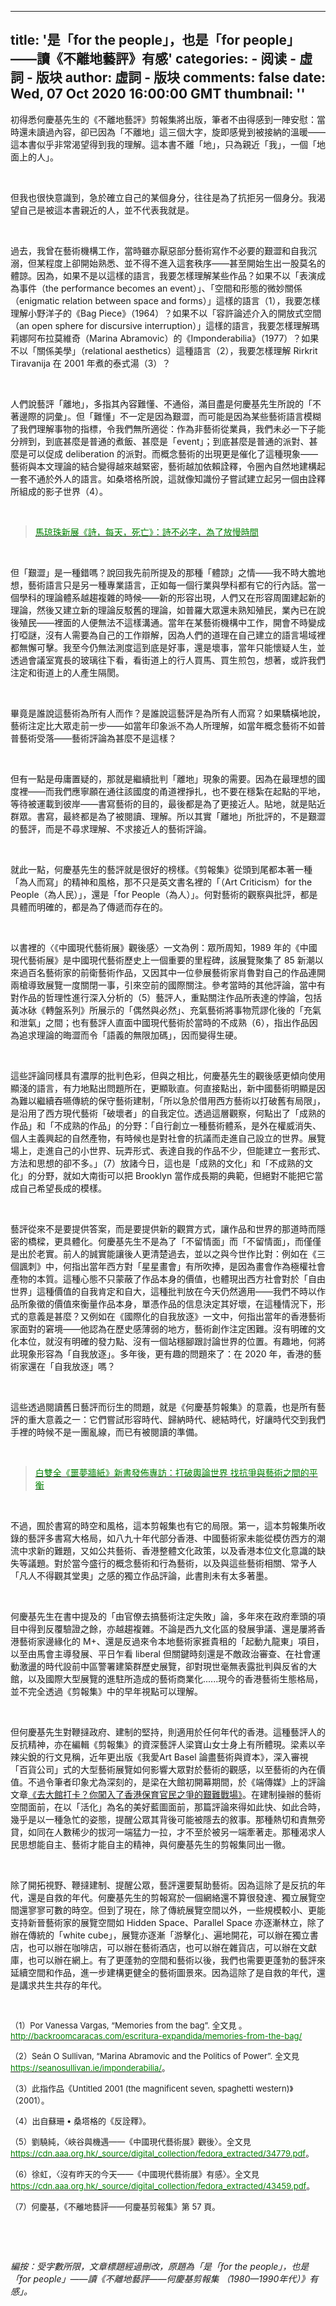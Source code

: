 
---
title: '是「for the people」，也是「for people」——讀《不離地藝評》有感'
categories: 
    - 阅读
    - 虛詞 - 版块
author: 虛詞 - 版块
comments: false
date: Wed, 07 Oct 2020 16:00:00 GMT
thumbnail: ''
---

<div>   
<p><span>初得悉何慶基先生的《不離地藝評》剪報集將出版，筆者不由得感到一陣安慰：當時還未讀過內容，卻已因為「不離地」這三個大字，旋即感覺到被接納的溫暖——這本書似乎非常渴望得到我的理解。這本書不離「地」，只為親近「我」，一個「地面上的人」。</span></p><p><span><br></span></p><p><span>但我也很快意識到，急於確立自己的某個身分，往往是為了抗拒另一個身分。我渴望自己是被這本書親近的人，並不代表我就是。</span></p><p><span><br></span></p><p><span>過去，我曾在藝術機構工作，當時雖亦厭惡部分藝術寫作不必要的艱澀和自我沉溺，但某程度上卻開始熟悉、並不得不進入這套秩序——甚至開始生出一股莫名的體諒。因為，如果不是以</span><span>這樣的</span><span>語言，我要怎樣理解某些作品？如果不以「表演成為事件（the performance becomes an event）」、「空間和形態的微妙關係（enigmatic relation between space and forms）」這樣的語言（1）</span><span>，我要怎樣理解小野洋子的《Bag Piece》（1964）？如果不以「容許論述介入的開放式空間（an open sphere for discursive interruption）」這樣的語言，我要怎樣理解瑪莉娜阿布拉莫維奇（Marina Abramovic）的《Imponderabilia》（1977）？如果不以「關係美學」（relational aesthetics）這種語言（2）</span><span>，我要怎樣理解 Rirkrit Tiravanija 在 2001 年煮的泰式湯（3）？</span></p><p><span><br></span></p><p><span>人們說藝評「離地」，多指其內容難懂、不通俗，滿目盡是何慶基先生所說的「不著邊際的詞彙」。但「難懂」不一定是因為艱澀，而可能是因為某些藝術語言模糊了我們理解事物的指標，令我們無所適從：作為非藝術從業員，我們未必一下子能分辨到，到底甚麼是普通的煮飯、甚麼是「event」；到底甚麼是普通的派對、甚麼是可以促成 deliberation 的派對。而概念藝術的出現更是催化了這種現象——藝術與本文理論的結合變得越來越緊密，藝術越加依賴詮釋，令圈內自然地建構起一套不通於外人的語言。如桑塔格所說，這就像知識份子嘗試建立起另一個由詮釋所組成的影子世界（4）</span><span>。</span></p><p><br></p><blockquote><p><a href="https://p-articles.com/heteroglossia/1272.html" target="_blank" style><font color="#008000">馬琼珠新展《詩，每天，死亡》：詩不必字，為了放慢時間</font></a></p></blockquote><p><br></p><p><span>但「艱澀」是一種錯嗎？說回我先前所提及的那種「體諒」之情——我不時大膽地想，藝術語言只是另一種專業語言，正如每一個行業與學科都有它的行內話。當一個學科的理論體系越趨複雜的時候——新的形容出現，人們又在形容周圍建起新的理論，然後又建立新的理論反駁舊的理論，如普羅大眾還未熟知殖民，業內已在說後殖民——裡面的人便無法不這樣溝通。當年在某藝術機構中工作，開會不時變成打啞謎，沒有人需要為自己的工作辯解，因為人們的道理在自己建立的語言場域裡都無懈可擊。我至今仍無法測度這到底是好事，還是壞事，當年只能懷疑人生，並透過會議室寬長的玻璃往下看，看街道上的行人買馬、買生煎包，想著，或許我們注定和街道上的人產生隔閡。</span></p><p><span><br></span></p><p><span>畢竟是誰說這藝術為所有人而作？是誰說這藝評是為所有人而寫？如果驕橫地說，藝術注定比大眾走前一步——如當年印象派不為人所理解，如當年概念藝術不如普普藝術受落——藝術評論為甚麼不是這樣？</span></p><p><span><br></span></p><p><span>但有一點是毋庸置疑的，那就是繼續批判「離地」現象的需要。因為在最理想的國度裡——而我們應寧願在通往該國度的甬道裡掙扎，也不要在穩紮在起點的平地，等待被運載到彼岸——書寫藝術的目的，最後都是為了更接近人。貼地，就是貼近群眾。書寫，最終都是為了被閱讀、理解。所以其實「離地」所批評的，不是艱澀的藝評，而是不尋求理解、不求接近人的藝術評論。</span></p><p><span><br></span></p><p><span>就此一點，何慶基先生的藝評就是很好的榜樣。《剪報集》從頭到尾都本著一種「為人而寫」的精神和風格，那不只是英文書名裡的「（Art Criticism）for</span><span> the People</span><span>（為</span><span>人民</span><span>）」，還是「for </span><span>People</span><span>（為</span><span>人</span><span>）」。何對藝術的觀察與批評，都是具體而明確的，都是為了傳遞而存在的。</span></p><p><span><br></span></p><p><span>以書裡的〈《中國現代藝術展》觀後感〉一文為例：眾所周知，1989 年的《中國現代藝術展》是中國現代藝術歷史上一個重要的里程碑，該展覽聚集了 85 新潮以來過百名藝術家的前衛藝術作品，又因其中一位參展藝術家肖魯對自己的作品連開兩槍導致展覽一度關閉一事，引來空前的國際關注。參考當時的其他評論，當中有對作品的哲理性進行深入分析的（5）</span><span>藝評人，重點關注作品所表達的悖論，包括黃冰砅《轉盤系列》所展示的「偶然與必然」、充氣藝術將事物荒謬化後的「充氣和泄氣」之間；也有藝評人直面中國現代藝術於當時的不成熟（6）</span><span>，指出作品因為追求理論的晦澀而令「語義的無限加碼」，因而變得生硬。</span></p><p><span><br></span></p><p><span>這些評論同樣具有濃厚的批判色彩，但與之相比，何慶基先生的觀後感更傾向使用顯淺的語言，有力地點出問題所在，更顯耿直。何直接點出，新中國藝術明顯是因為難以繼續吞嚥傳統的保守藝術建制，「所以急於借用西方藝術以打破舊有局限」，是沿用了西方現代藝術「破壞者」的自我定位。透過這層觀察，何點出了「成熟的作品」和「不成熟的作品」的分野：「自行創立一種藝術體系，是外在權威消失、個人主義興起的自然產物，有時候也是對社會的抗議而走進自己設立的世界。展覽場上，走進自己的小世界、玩弄形式、表達自我的作品不少，但能建立一套形式、方法和思想的卻不多。」（7）</span><span>放諸今日，這也是「成熟的文化」和「不成熟的文化」的分野，就如大南街可以把 Brooklyn 當作成長期的典範，但絕對不能把它當成自己希望長成的模樣。</span></p><p><span><br></span></p><p><span>藝評從來不是要提供答案，而是要提供新的觀賞方式，讓作品和世界的那道時而隱密的橋樑，更具體化。何慶基先生不是為了「不留情面」而「不留情面」，而僅僅是出於老實。前人的誠實能讓後人更清楚過去，並以之與今世作比對：例如在《三個諷刺》中，何指出當年西方對「星星畫會」有所吹捧，是因為畫會作為極權社會產物的本質。這種心態不只蒙蔽了作品本身的價值，也體現出西方社會對於「自由世界」這種價值的自我肯定和自大，這種批判放在今天仍然適用——我們不時以作品所象徵的價值來衡量作品本身，單憑作品的信息決定其好壞，在這種情況下，形式的意義是甚麼？又例如在《國際化的自我放逐》一文中，何指出當年的香港藝術家面對的窘境——他認為在歷史感薄弱的地方，藝術創作注定困難。沒有明確的文化本位，就沒有明確的發力點、沒有一個站穩腳跟討論世界的位置。有趣地，何將此現象形容為「自我放逐」。多年後，更有趣的問題來了：在 2020 年，香港的藝術家還在「自我放逐」嗎？</span></p><p><span><br></span></p><p><span>這些透過閱讀舊日藝評而衍生的問題，就是《何慶基剪報集》的意義，也是所有藝評的重大意義之一：它們嘗試形容時代、歸納時代、總結時代，好讓時代交到我們手裡的時候不是一團亂線，而已有被閱讀的準備。</span></p><p><span><br></span></p><blockquote><p><a href="https://p-articles.com/heteroglossia/1228.html" target="_blank"><font color="#008000">白雙全《噩夢牆紙》新書發佈專訪：打破輿論世界 找抗爭與藝術之間的平衡</font></a></p></blockquote><p><span><br></span></p><p><span>不過，囿於書寫的時空和風格，這本剪報集也有它的局限。第一，這本剪報集所收錄的藝評多書寫大格局，如八九十年代部分香港、中國藝術家未能從模仿西方的潮流中求新的難題，又如公共藝術、香港整體文化政策，以及香港本位文化意識的缺失等議題。對於當今盛行的概念藝術和行為藝術，以及與這些藝術相關、常予人「凡人不得觀其堂奧」之感的獨立作品評論，此書則未有太多著墨。</span></p><p><span><br></span></p><p><span>何慶基先生在書中提及的「由官僚去搞藝術注定失敗」論，多年來在政府牽頭的項目中得到反覆驗證之餘，亦越趨複雜。不論是西九文化區的發展爭議、還是屢將香港藝術家邊緣化的 M+、還是反過來令本地藝術家捱貴租的「起動九龍東」項目，以至由馬會主導發展、平日乍看 liberal 但關鍵時刻還是不敵政治審查、在社會運動激盪的時代設前中區警署建築群歷史展覽，卻對現世毫無表露批判與反省的大館，以及國際大型展覽的進駐所造成的藝術商業化......現今的香港藝術生態格局，並不完全透過《剪報集》中的早年視點可以理解。</span></p><p><span><br></span></p><p><span>但何慶基先生對鞭撻政府、建制的堅持，則適用於任何年代的香港。這種藝評人的反抗精神，亦在編輯《剪報集》的資深藝評人梁寶山女士身上有所體現。梁素以辛辣尖銳的行文見稱，近年更出版《我愛Art Basel 論盡藝術與資本》，深入審視「百貨公司」式的大型藝術展覽如何影響大眾對於藝術的觀感，以至藝術的內在價值。不過令筆者印象尤為深刻的，是梁在大館初開幕期間，於《端傳媒》上的評論文章</span><a href="https://theinitium.com/article/20180710-culture-daikwan/" style><span>《去大館打卡？你闖入了香港保育官民之爭的艱難戰場》</span></a><span>。在建制操辦的藝術空間面前，在以「活化」為名的美好藍圖面前，那篇評論來得如此快、如此合時，幾乎是以一種急忙的姿態，提醒公眾其背後可能被隱去的敘事。那種熱切和責無旁貸，如同在人數稀少的拔河一端猛力一拉，才不至於被另一端牽著走。那種渴求人民思想能自主、藝術才能自主的精神，與何慶基先生的剪報集同出一徹。</span></p><p><span><br></span></p><p><span>除了開拓視野、鞭撻建制、提醒公眾，藝評還要幫助藝術。因為這除了是反抗的年代，還是自救的年代。何慶基先生的剪報寫於一個網絡還不算很發達、獨立展覽空間還寥寥可數的時空。但到了現在，除了傳統展覽空間以外，一些規模較小、更能支持新晉藝術家的展覽空間如 Hidden Space、Parallel Space 亦逐漸林立，除了辦在傳統的「white cube」，展覽亦逐漸「游擊化」、遍地開花，可以辦在獨立書店，也可以辦在咖啡店，可以辦在藝術酒店，也可以辦在雜貨店，可以辦在文獻庫，也可以辦在網上。有了更蓬勃的空間和藝術以後，我們也需要更蓬勃的藝評來延續空間和作品，進一步建構更健全的藝術圖景來。因為這除了是自救的年代，還是講求共生共存的年代。</span></p><p><b><br></b></p><p><font size="2">（1）Por Vanessa Vargas, “Memories from the bag”. 全文見 。<a href="http://backroomcaracas.com/escritura-expandida/memories-from-the-bag/" target="_blank" style><font color="#008000">http://backroomcaracas.com/escritura-expandida/memories-from-the-bag/</font></a></font></p><p><font size="2">（2）Seán O Sullivan, “Marina Abramovic and the Politics of Power”. 全文見 <a href="https://seanosullivan.ie/imponderabilia/" target="_blank" style><font color="#008000">https://seanosullivan.ie/imponderabilia/</font></a>。</font></p><p><font size="2">（3）此指作品《Untitled 2001 (the magnificent seven, spaghetti western)》（2001）。</font></p><p><font size="2">（4）出自蘇珊 • 桑塔格的《反詮釋》。</font></p><p><font size="2">（5）劉驍純，〈峽谷與機遇——《中國現代藝術展》觀後〉。全文見 <a href="https://cdn.aaa.org.hk/_source/digital_collection/fedora_extracted/34779.pdf" target="_blank" style><font color="#008000">https://cdn.aaa.org.hk/_source/digital_collection/fedora_extracted/34779.pdf</font></a>。</font></p><p><font size="2">（6）徐虹，〈沒有昨天的今天——《中國現代藝術展》有感〉。全文見 <a href="https://cdn.aaa.org.hk/_source/digital_collection/fedora_extracted/43459.pdf" target="_blank" style><font color="#008000">https://cdn.aaa.org.hk/_source/digital_collection/fedora_extracted/43459.pdf</font></a>。</font></p><p><font size="2">（7）何慶基，《不離地藝評——何慶基剪報集》第 57 頁。</font></p><p><b><br></b></p><p><b><br></b></p><p><i><span>編按：受字數所限，文章標題經過刪改，原題為「</span><span>是「for the people」，也是「for people」——讀《不離地藝評——何慶基剪報集 （1980—1990年代）》有感」。</span></i></p><p><br></p><p><b></b><br></p><p><br></p>  
</div>
            